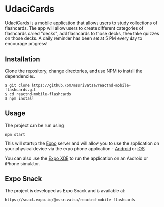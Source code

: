 # UdaciCards

UdaciCards is a mobile application that allows users to study collections of flashcards. The app will allow users to create different categories of flashcards called "decks", add flashcards to those decks, then take quizzes on those decks. A daily reminder has been set at 5 PM every day to encourage progress!

## Installation

Clone the repository, change directories, and use NPM to install the dependencies.

```
$ git clone https://github.com/mssrivatsa/reactnd-mobile-flashcards.git
$ cd reactnd-mobile-flashcards
$ npm install
```

## Usage
The project can be run using

```
npm start
```

This will startup the [Expo](https://expo.io/) server and will allow you to use the application on your physical device via the expo phone application - [Android](https://play.google.com/store/apps/details?id=host.exp.exponent&referrer=www) or [iOS](https://itunes.apple.com/app/apple-store/id982107779?ct=www&mt=8)

You can also use the [Expo XDE](https://expo.io/tools) to run the application on an Android or iPhone simulator.

## Expo Snack

The project is developed as Expo Snack and is available at:

```
https://snack.expo.io/@mssrivatsa/reactnd-mobile-flashcards
```